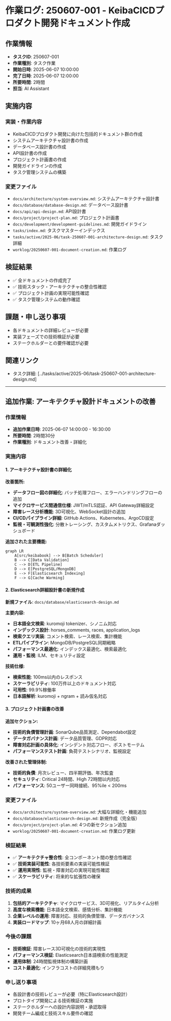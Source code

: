 # 作業ログ: 250607-001 - KeibaCICDプロダクト開発ドキュメント作成

## 作業情報
- **タスクID**: 250607-001
- **作業種別**: タスク作業
- **開始日時**: 2025-06-07 10:00:00
- **完了日時**: 2025-06-07 12:00:00
- **所要時間**: 2時間
- **担当**: AI Assistant

## 実施内容
### 実装・作業内容
- KeibaCICDプロダクト開発に向けた包括的ドキュメント群の作成
- システムアーキテクチャ設計書の作成
- データベース設計書の作成
- API設計書の作成
- プロジェクト計画書の作成
- 開発ガイドラインの作成
- タスク管理システムの構築

### 変更ファイル
- `docs/architecture/system-overview.md`: システムアーキテクチャ設計書
- `docs/database/database-design.md`: データベース設計書
- `docs/api/api-design.md`: API設計書
- `docs/project/project-plan.md`: プロジェクト計画書
- `docs/development/development-guidelines.md`: 開発ガイドライン
- `tasks/index.md`: タスクマスターインデックス
- `tasks/active/2025-06/task-250607-001-architecture-design.md`: タスク詳細
- `worklog/20250607-001-document-creation.md`: 作業ログ

## 検証結果
- ✅ 全ドキュメントの作成完了
- ✅ 技術スタック・アーキテクチャの整合性確認
- ✅ プロジェクト計画の実現可能性確認
- ✅ タスク管理システムの動作確認

## 課題・申し送り事項
- 各ドキュメントの詳細レビューが必要
- 実装フェーズでの技術検証が必要
- ステークホルダーとの要件確認が必要

## 関連リンク
- タスク詳細: [../tasks/active/2025-06/task-250607-001-architecture-design.md]

---

## 追加作業: アーキテクチャ設計ドキュメントの改善

### 作業情報
- **追加作業日時**: 2025-06-07 14:00:00 - 16:30:00
- **所要時間**: 2時間30分
- **作業種別**: ドキュメント改善・詳細化

### 実施内容

#### 1. アーキテクチャ設計書の詳細化
**改善箇所:**
- **データフロー図の詳細化**: バッチ処理フロー、エラーハンドリングフローの追加
- **マイクロサービス間通信仕様**: JWT/mTLS認証、API Gateway詳細設定
- **障害レース分析機能**: 3D可視化、WebSocket設計の追加
- **CI/CDパイプライン詳細**: GitHub Actions、Kubernetes、ArgoCD設定
- **監視・可観測性強化**: 分散トレーシング、カスタムメトリクス、Grafanaダッシュボード

**追加された主要機能:**
```mermaid
graph LR
    A[src/keibabook] --> B[Batch Scheduler]
    B --> C[Data Validation]
    C --> D[ETL Pipeline]
    D --> E[PostgreSQL/MongoDB]
    E --> F[Elasticsearch Indexing]
    F --> G[Cache Warming]
```

#### 2. Elasticsearch詳細設計書の新規作成
**新規ファイル**: `docs/database/elasticsearch-design.md`

**主要内容:**
- **日本語全文検索**: kuromoji tokenizer、シノニム対応
- **インデックス設計**: horses_comments, races, application_logs
- **検索クエリ実装**: コメント検索、レース検索、集計機能
- **ETLパイプライン**: MongoDB/PostgreSQL同期戦略
- **パフォーマンス最適化**: インデックス最適化、検索最適化
- **運用・監視**: ILM、セキュリティ設定

**技術仕様:**
- **検索性能**: 100ms以内のレスポンス
- **スケーラビリティ**: 100万件以上のドキュメント対応
- **可用性**: 99.9%稼働率
- **日本語解析**: kuromoji + ngram + 読み仮名対応

#### 3. プロジェクト計画書の改善
**追加セクション:**
- **技術的負債管理計画**: SonarQube品質測定、Dependabot設定
- **データガバナンス計画**: データ品質管理、GDPR対応
- **障害対応計画の具体化**: インシデント対応フロー、ポストモーテム
- **パフォーマンステスト計画**: 負荷テストシナリオ、監視設定

**改善された管理体制:**
- **技術的負債**: 月次レビュー、四半期評価、年次監査
- **セキュリティ**: Critical 24時間、High 72時間以内対応
- **パフォーマンス**: 50ユーザー同時接続、95%ile < 200ms

### 変更ファイル
- `docs/architecture/system-overview.md`: 大幅な詳細化・機能追加
- `docs/database/elasticsearch-design.md`: 新規作成（完全版）
- `docs/project/project-plan.md`: 4つの新セクション追加
- `worklog/20250607-001-document-creation.md`: 作業ログ更新

### 検証結果
- ✅ **アーキテクチャ整合性**: 全コンポーネント間の整合性確認
- ✅ **技術実装可能性**: 各技術要素の実装可能性検証
- ✅ **運用実現性**: 監視・障害対応の実現可能性確認
- ✅ **スケーラビリティ**: 将来的な拡張性の確保

### 技術的成果
1. **包括的アーキテクチャ**: マイクロサービス、3D可視化、リアルタイム分析
2. **高度な検索機能**: 日本語全文検索、感情分析、集計機能
3. **企業レベルの運用**: 障害対応、技術的負債管理、データガバナンス
4. **実装ロードマップ**: 10ヶ月68人月の詳細計画

### 今後の課題
- **技術検証**: 障害レース3D可視化の技術的実現性
- **パフォーマンス検証**: Elasticsearch日本語検索の性能測定
- **運用体制**: 24時間監視体制の構築計画
- **コスト最適化**: インフラコストの詳細見積もり

### 申し送り事項
- 各設計書の技術レビューが必要（特にElasticsearch設計）
- プロトタイプ開発による技術検証の実施
- ステークホルダーへの設計内容説明・承認取得
- 開発チーム編成と技術スキル要件の確認 